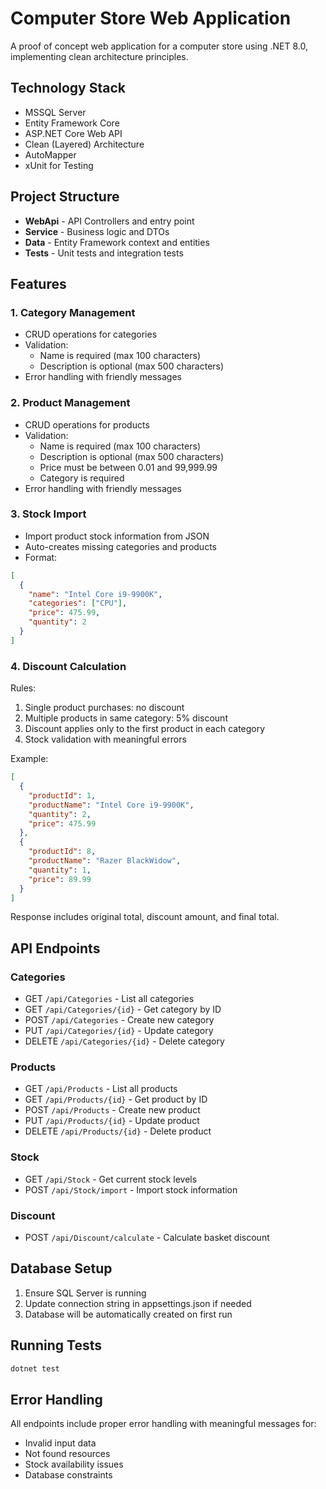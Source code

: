 # Computer Store Web Application

A proof of concept web application for a computer store using .NET 8.0, implementing clean architecture principles.

## Technology Stack
- MSSQL Server
- Entity Framework Core
- ASP.NET Core Web API
- Clean (Layered) Architecture
- AutoMapper
- xUnit for Testing

## Project Structure
- **WebApi** - API Controllers and entry point
- **Service** - Business logic and DTOs
- **Data** - Entity Framework context and entities
- **Tests** - Unit tests and integration tests

## Features

### 1. Category Management
- CRUD operations for categories
- Validation:
  - Name is required (max 100 characters)
  - Description is optional (max 500 characters)
- Error handling with friendly messages

### 2. Product Management
- CRUD operations for products
- Validation:
  - Name is required (max 100 characters)
  - Description is optional (max 500 characters)
  - Price must be between 0.01 and 99,999.99
  - Category is required
- Error handling with friendly messages

### 3. Stock Import
- Import product stock information from JSON
- Auto-creates missing categories and products
- Format:
```json
[
  {
    "name": "Intel Core i9-9900K",
    "categories": ["CPU"],
    "price": 475.99,
    "quantity": 2
  }
]
```

### 4. Discount Calculation
Rules:
1. Single product purchases: no discount
2. Multiple products in same category: 5% discount
3. Discount applies only to the first product in each category
4. Stock validation with meaningful errors

Example:
```json
[
  {
    "productId": 1,
    "productName": "Intel Core i9-9900K",
    "quantity": 2,
    "price": 475.99
  },
  {
    "productId": 8,
    "productName": "Razer BlackWidow",
    "quantity": 1,
    "price": 89.99
  }
]
```
Response includes original total, discount amount, and final total.

## API Endpoints

### Categories
- GET `/api/Categories` - List all categories
- GET `/api/Categories/{id}` - Get category by ID
- POST `/api/Categories` - Create new category
- PUT `/api/Categories/{id}` - Update category
- DELETE `/api/Categories/{id}` - Delete category

### Products
- GET `/api/Products` - List all products
- GET `/api/Products/{id}` - Get product by ID
- POST `/api/Products` - Create new product
- PUT `/api/Products/{id}` - Update product
- DELETE `/api/Products/{id}` - Delete product

### Stock
- GET `/api/Stock` - Get current stock levels
- POST `/api/Stock/import` - Import stock information

### Discount
- POST `/api/Discount/calculate` - Calculate basket discount

## Database Setup
1. Ensure SQL Server is running
2. Update connection string in appsettings.json if needed
3. Database will be automatically created on first run

## Running Tests
```bash
dotnet test
```

## Error Handling
All endpoints include proper error handling with meaningful messages for:
- Invalid input data
- Not found resources
- Stock availability issues
- Database constraints 